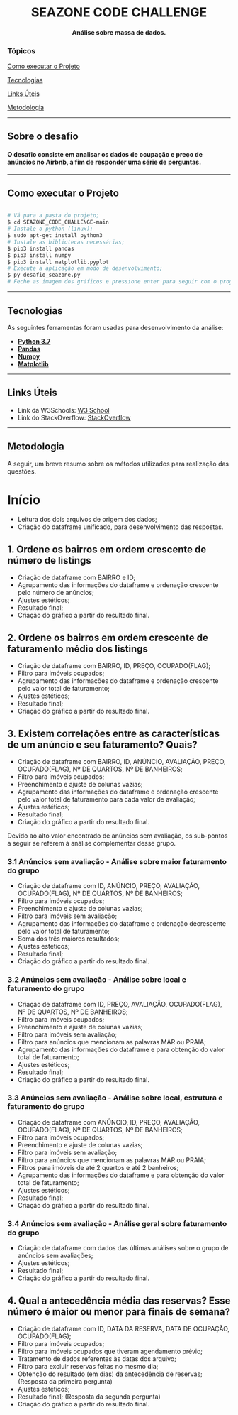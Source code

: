 </p>
<h1 align="center">
SEAZONE CODE CHALLENGE
</h1>

<h4 align="center">
  Análise sobre massa de dados.
</h4>


### Tópicos

[Como executar o Projeto](#como-executar-o-projeto)

[Tecnologias](#tecnologias)

[Links Úteis](#links-úteis)

[Metodologia](#metodologia)

---

## Sobre o desafio

#### O desafio consiste em analisar os dados de ocupação e preço de anúncios no Airbnb, a fim de responder uma série de perguntas.

---

## Como executar o Projeto

```bash

# Vá para a pasta do projeto;
$ cd SEAZONE_CODE_CHALLENGE-main
# Instale o python (linux);
$ sudo apt-get install python3
# Instale as bibliotecas necessárias;
$ pip3 install pandas
$ pip3 install numpy
$ pip3 install matplotlib.pyplot
# Execute a aplicação em modo de desenvolvimento;
$ py desafio_seazone.py
# Feche as imagem dos gráficos e pressione enter para seguir com o programa.

```


---

## Tecnologias

As seguintes ferramentas foram usadas para desenvolvimento da análise:

- **[Python 3.7](https://www.python.org/)**
- **[Pandas](https://pandas.pydata.org/)**
- **[Numpy](https://numpy.org/)**
- **[Matplotlib](https://matplotlib.org//)**

---

## Links Úteis

- Link da W3Schools: <a href="https://www.w3schools.com/">W3 School</a>
- Link do StackOverflow: <a href="https://stackoverflow.com/">StackOverflow</a>

---


## Metodologia
A seguir, um breve resumo sobre os métodos utilizados para realização das questões.

# Início
- Leitura dos dois arquivos de origem dos dados;
- Criação do dataframe unificado, para desenvolvimento das respostas.


## 1. Ordene os bairros em ordem crescente de número de listings

- Criação de dataframe com BAIRRO e ID;
- Agrupamento das informações do dataframe e ordenação crescente pelo número de anúncios;
- Ajustes estéticos;
- Resultado final;
- Criação do gráfico a partir do resultado final.


## 2. Ordene os bairros em ordem crescente de faturamento médio dos listings

- Criação de dataframe com BAIRRO, ID, PREÇO, OCUPADO(FLAG);
- Filtro para imóveis ocupados;
- Agrupamento das informações do dataframe e ordenação crescente pelo valor total de faturamento;
- Ajustes estéticos;
- Resultado final;
- Criação do gráfico a partir do resultado final.


## 3. Existem correlações entre as características de um anúncio e seu faturamento? Quais?

- Criação de dataframe com BAIRRO, ID, ANÚNCIO, AVALIAÇÃO, PREÇO, OCUPADO(FLAG), Nº DE QUARTOS, Nº DE BANHEIROS;
- Filtro para imóveis ocupados;
- Preenchimento e ajuste de colunas vazias;
- Agrupamento das informações do dataframe e ordenação crescente pelo valor total de faturamento para cada valor de avaliação;
- Ajustes estéticos;
- Resultado final;
- Criação do gráfico a partir do resultado final.

Devido ao alto valor encontrado de anúncios sem avaliação, os sub-pontos a seguir se referem à análise complementar desse grupo.


### 3.1 Anúncios sem avaliação - Análise sobre maior faturamento do grupo

- Criação de dataframe com ID, ANÚNCIO, PREÇO, AVALIAÇÃO, OCUPADO(FLAG), Nº DE QUARTOS, Nº DE BANHEIROS;
- Filtro para imóveis ocupados;
- Preenchimento e ajuste de colunas vazias;
- Filtro para imóveis sem avaliação;
- Agrupamento das informações do dataframe e ordenação decrescente pelo valor total de faturamento;
- Soma dos três maiores resultados;
- Ajustes estéticos;
- Resultado final;
- Criação do gráfico a partir do resultado final.


### 3.2 Anúncios sem avaliação - Análise sobre local e faturamento do grupo

- Criação de dataframe com ID, PREÇO, AVALIAÇÃO, OCUPADO(FLAG), Nº DE QUARTOS, Nº DE BANHEIROS;
- Filtro para imóveis ocupados;
- Preenchimento e ajuste de colunas vazias;
- Filtro para imóveis sem avaliação;
- Filtro para anúncios que mencionam as palavras MAR ou PRAIA;
- Agrupamento das informações do dataframe e para obtenção do valor total de faturamento;
- Ajustes estéticos;
- Resultado final;
- Criação do gráfico a partir do resultado final.


### 3.3 Anúncios sem avaliação - Análise sobre local, estrutura e faturamento do grupo

- Criação de dataframe com ANÚNCIO, ID, PREÇO, AVALIAÇÃO, OCUPADO(FLAG), Nº DE QUARTOS, Nº DE BANHEIROS;
- Filtro para imóveis ocupados;
- Preenchimento e ajuste de colunas vazias;
- Filtro para imóveis sem avaliação;
- Filtro para anúncios que mencionam as palavras MAR ou PRAIA;
- Filtros para imóveis de até 2 quartos e até 2 banheiros;
- Agrupamento das informações do dataframe e para obtenção do valor total de faturamento;
- Ajustes estéticos;
- Resultado final;
- Criação do gráfico a partir do resultado final.


### 3.4 Anúncios sem avaliação - Análise geral sobre faturamento do grupo

- Criação de dataframe com dados das últimas análises sobre o grupo de anúncios sem avaliações;
- Ajustes estéticos;
- Resultado final;
- Criação do gráfico a partir do resultado final.

## 4. Qual a antecedência média das reservas? Esse número é maior ou menor para finais de semana?

- Criação de dataframe com  ID, DATA DA RESERVA, DATA DE OCUPAÇÃO, OCUPADO(FLAG);
- Filtro para imóveis ocupados;
- Filtro para imóveis ocupados que tiveram agendamento prévio;
- Tratamento de dados referentes às datas dos arquivo;
- Filtro para excluir reservas feitas no mesmo dia;
- Obtenção do resultado (em dias) da antecedência de reservas; (Resposta da primeira pergunta)
- Ajustes estéticos;
- Resultado final; (Resposta da segunda pergunta)
- Criação do gráfico a partir do resultado final.
